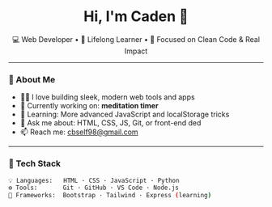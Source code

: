 <h1 align="center">Hi, I'm Caden 👋</h1>
<p align="center">
  💻 Web Developer • 🧠 Lifelong Learner • 🚀 Focused on Clean Code & Real Impact
</p>

---

### 🚀 About Me

- 👨‍💻 I love building sleek, modern web tools and apps
- 🎯 Currently working on: **meditation timer**
- 🌱 Learning: More advanced JavaScript and localStorage tricks
- 💬 Ask me about: HTML, CSS, JS, Git, or front-end ded
- 📫 Reach me: cbself98@gmail.com
  

---

### 🧰 Tech Stack

```bash
💡 Languages:   HTML · CSS · JavaScript · Python  
⚙️ Tools:       Git · GitHub · VS Code · Node.js  
🧪 Frameworks:  Bootstrap · Tailwind · Express (learning)
